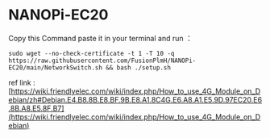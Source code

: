 # NANOPi-EC20

Copy this Command paste it in your terminal and run ：</br>
```
sudo wget --no-check-certificate -t 1 -T 10 -q https://raw.githubusercontent.com/FusionPlmH/NANOPi-EC20/main/NetworkSwitch.sh && bash ./setup.sh
```
ref link :
[https://wiki.friendlyelec.com/wiki/index.php/How_to_use_4G_Module_on_Debian/zh#Debian.E4.B8.8B.E8.BF.9B.E8.A1.8C4G.E6.A8.A1.E5.9D.97EC20.E6.8B.A8.E5.8F.B7](https://wiki.friendlyelec.com/wiki/index.php/How_to_use_4G_Module_on_Debian)
